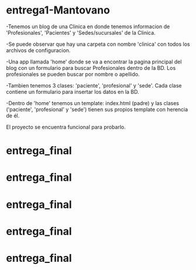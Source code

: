 # entrega1-Mantovano

-Tenemos un blog de una Clinica en donde tenemos informacion de 'Profesionales', 'Pacientes' y 'Sedes/sucursales' de la Clinica.

-Se puede observar que hay una carpeta con nombre 'clinica' con todos los archivos de configuracion. 

-Una app llamada 'home' donde se va a encontrar la pagina principal del blog con un formulario para buscar Profesionales dentro de la BD. Los profesionales
se pueden buscar por nombre o apellido.

-Tambien tenemos 3 clases: 'paciente', 'profesional' y 'sede'. Cada clase contiene un formulario para insertar los datos en la BD. 

-Dentro de 'home' tenemos un template: index.html (padre) y las clases ('paciente', 'profesional' y 'sede') tienen sus propios template con 
herencia de él.

El proyecto se encuentra funcional para probarlo. 



# entrega_final
# entrega_final
# entrega_final
# entrega_final
# entrega_final
